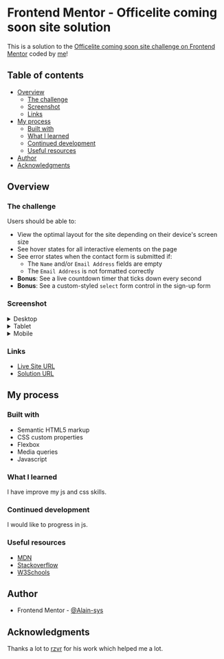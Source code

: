 # Frontend Mentor - Officelite coming soon site solution

This is a solution to the [Officelite coming soon site challenge on Frontend Mentor](https://www.frontendmentor.io/challenges/officelite-coming-soon-site-M4DIPNz8g) coded by [me](https://github.com/Alain-sys)!
## Table of contents

- [Overview](#overview)
  - [The challenge](#the-challenge)
  - [Screenshot](#screenshot)
  - [Links](#links)
- [My process](#my-process)
  - [Built with](#built-with)
  - [What I learned](#what-i-learned)
  - [Continued development](#continued-development)
  - [Useful resources](#useful-resources)
- [Author](#author)
- [Acknowledgments](#acknowledgments)

## Overview

### The challenge

Users should be able to:

- View the optimal layout for the site depending on their device's screen size
- See hover states for all interactive elements on the page
- See error states when the contact form is submitted if:
  - The `Name` and/or `Email Address` fields are empty
  - The `Email Address` is not formatted correctly
- **Bonus**: See a live countdown timer that ticks down every second
- **Bonus**: See a custom-styled `select` form control in the sign-up form

### Screenshot

<details>
  <summary>Desktop</summary>
  <p align="center">
  <img src="assets/Desktop-officelite-coming-soon-site.png" alt=""/>
  <img src="assets/Desktop-officelite-coming-soon-site-sign-up.png" alt=""/>
  </p>
</details>

<details>
  <summary>Tablet</summary>
  <p align="center">
    <img src="assets/Tablet-officelite-coming-soon-site.png" alt=""/>
    <img src="assets/Tablet-officelite-coming-soon-site-sign-up.png" alt=""/>
  </p>
</details>

<details>
  <summary>Mobile</summary>
  <p align="center">
    <img src="assets/Mobile-officelite-coming-soon-site.png" alt=""/>
    <img src="assets/Mobile-officelite-coming-soon-site-sign-up.png" alt=""/>
  </p>
</details>


### Links

- [Live Site URL](https://alain-sys.github.io/Officelite-coming-soon-site/)
- [Solution URL](https://www.frontendmentor.io/solutions)

## My process

### Built with

- Semantic HTML5 markup
- CSS custom properties
- Flexbox
- Media queries
- Javascript

### What I learned

I have improve my js and css skills.

### Continued development

I would like to progress in js.

### Useful resources

- [MDN](https://developer.mozilla.org/fr/)
- [Stackoverflow](https://stackoverflow.com/) 
- [W3Schools](https://www.w3schools.com/) 

## Author

- Frontend Mentor - [@Alain-sys](https://www.frontendmentor.io/profile/Alain-sys)

## Acknowledgments

Thanks a lot to [rzvr](https://github.com/rzvr) for his work which helped me a lot.
